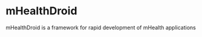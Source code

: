 mHealthDroid
============

mHealthDroid is a framework for rapid development of mHealth applications

